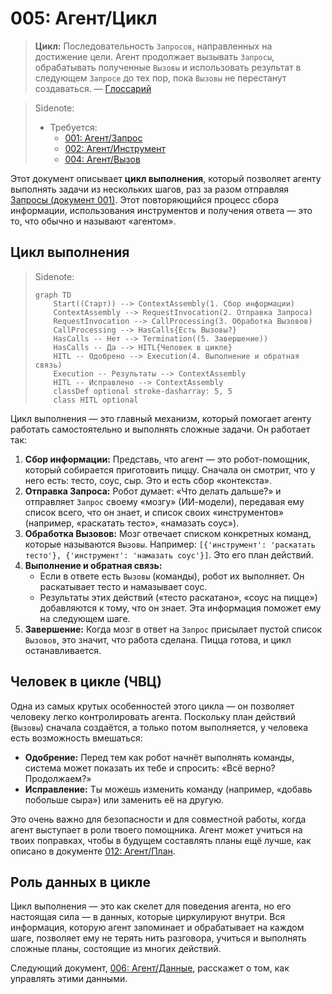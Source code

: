 # 005: Агент/Цикл

> **Цикл:** Последовательность `Запросов`, направленных на достижение цели. Агент продолжает вызывать `Запросы`, обрабатывать полученные `Вызовы` и использовать результат в следующем `Запросе` до тех пор, пока `Вызовы` не перестанут создаваться. — [Глоссарий](./000_glossary.md)

> Sidenote:
> - Требуется:
>   - [001: Агент/Запрос](./001_agent_request.md)
>   - [002: Агент/Инструмент](./002_agent_tool.md)
>   - [004: Агент/Вызов](./004_agent_call.md)

Этот документ описывает **цикл выполнения**, который позволяет агенту выполнять задачи из нескольких шагов, раз за разом отправляя [Запросы (документ 001)](./001_agent_request.md). Этот повторяющийся процесс сбора информации, использования инструментов и получения ответа — это то, что обычно и называют «агентом».

## Цикл выполнения

> Sidenote:
> ```mermaid
> graph TD
>     Start((Старт)) --> ContextAssembly(1. Сбор информации)
>     ContextAssembly --> RequestInvocation(2. Отправка Запроса)
>     RequestInvocation --> CallProcessing(3. Обработка Вызовов)
>     CallProcessing --> HasCalls{Есть Вызовы?}
>     HasCalls -- Нет --> Termination((5. Завершение))
>     HasCalls -- Да --> HITL{Человек в цикле}
>     HITL -- Одобрено --> Execution(4. Выполнение и обратная связь)
>     Execution -- Результаты --> ContextAssembly
>     HITL -- Исправлено --> ContextAssembly
>     classDef optional stroke-dasharray: 5, 5
>     class HITL optional
> ```

Цикл выполнения — это главный механизм, который помогает агенту работать самостоятельно и выполнять сложные задачи. Он работает так:

1.  **Сбор информации:** Представь, что агент — это робот-помощник, который собирается приготовить пиццу. Сначала он смотрит, что у него есть: тесто, соус, сыр. Это и есть сбор «контекста».
2.  **Отправка Запроса:** Робот думает: «Что делать дальше?» и отправляет `Запрос` своему «мозгу» (ИИ-модели), передавая ему список всего, что он знает, и список своих «инструментов» (например, «раскатать тесто», «намазать соус»).
3.  **Обработка Вызовов:** Мозг отвечает списком конкретных команд, которые называются `Вызовы`. Например: `[{'инструмент': 'раскатать тесто'}, {'инструмент': 'намазать соус'}]`. Это его план действий.
4.  **Выполнение и обратная связь:**
    - Если в ответе есть `Вызовы` (команды), робот их выполняет. Он раскатывает тесто и намазывает соус.
    - Результаты этих действий («тесто раскатано», «соус на пицце») добавляются к тому, что он знает. Эта информация поможет ему на следующем шаге.
5.  **Завершение:** Когда мозг в ответ на `Запрос` присылает пустой список `Вызовов`, это значит, что работа сделана. Пицца готова, и цикл останавливается.

## Человек в цикле (ЧВЦ)

Одна из самых крутых особенностей этого цикла — он позволяет человеку легко контролировать агента. Поскольку план действий (`Вызовы`) сначала создаётся, а только потом выполняется, у человека есть возможность вмешаться:

- **Одобрение:** Перед тем как робот начнёт выполнять команды, система может показать их тебе и спросить: «Всё верно? Продолжаем?»
- **Исправление:** Ты можешь изменить команду (например, «добавь побольше сыра») или заменить её на другую.

Это очень важно для безопасности и для совместной работы, когда агент выступает в роли твоего помощника. Агент может учиться на твоих поправках, чтобы в будущем составлять планы ещё лучше, как описано в документе [012: Агент/План](./012_agent_plan.md).

## Роль данных в цикле

Цикл выполнения — это как скелет для поведения агента, но его настоящая сила — в данных, которые циркулируют внутри. Вся информация, которую агент запоминает и обрабатывает на каждом шаге, позволяет ему не терять нить разговора, учиться и выполнять сложные планы, состоящие из многих действий.

Следующий документ, [006: Агент/Данные](./006_agent_data.md), расскажет о том, как управлять этими данными.
